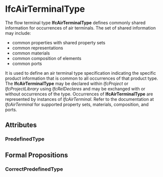 # IfcAirTerminalType

The flow terminal type **IfcAirTerminalType** defines commonly shared information for occurrences of air terminals. The set of shared information may include:

* common properties with shared property sets
* common representations
* common materials
* common composition of elements
* common ports
<!-- end of short definition -->

It is used to define an air terminal type specification indicating the specific product information that is common to all occurrences of that product type. The **IfcAirTerminalType** may be declared within _IfcProject_ or _IfcProjectLibrary_ using _IfcRelDeclares_ and may be exchanged with or without occurrences of the type. Occurrences of **IfcAirTerminalType** are represented by instances of _IfcAirTerminal_. Refer to the documentation at _IfcAirTerminal_ for supported property sets, materials, composition, and ports.

## Attributes

### PredefinedType


## Formal Propositions

### CorrectPredefinedType

